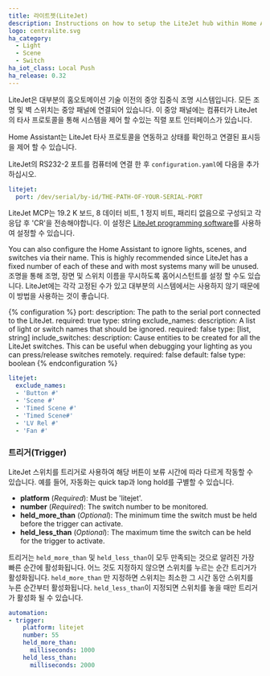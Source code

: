 ```yaml
---
title: 라이트젯(LiteJet)
description: Instructions on how to setup the LiteJet hub within Home Assistant.
logo: centralite.svg
ha_category:
  - Light
  - Scene
  - Switch
ha_iot_class: Local Push
ha_release: 0.32
---
```


LiteJet은 대부분의 홈오토메이션 기술 이전의 중앙 집중식 조명 시스템입니다. 모든 조명 및 벽 스위치는 중앙 패널에 연결되어 있습니다. 이 중앙 패널에는 컴퓨터가 LiteJet의 타사 프로토콜을 통해 시스템을 제어 할 수있는 직렬 포트 인터페이스가 있습니다.

Home Assistant는 LiteJet 타사 프로토콜을 연동하고 상태를 확인하고 연결된 표시등을 제어 할 수 있습니다.

LiteJet의 RS232-2 포트를 컴퓨터에 연결 한 후 `configuration.yaml`에 다음을 추가하십시오.

```yaml
litejet:
  port: /dev/serial/by-id/THE-PATH-OF-YOUR-SERIAL-PORT
```

LiteJet MCP는 19.2 K 보드, 8 데이터 비트, 1 정지 비트, 패리티 없음으로 구성되고 각 응답 후 'CR'을 전송해야합니다. 이 설정은 [LiteJet programming software](https://www.centralite.com/helpdesk/knowledgebase.php?article=735)를 사용하여 설정할 수 있습니다.

You can also configure the Home Assistant to ignore lights, scenes, and switches via their name. This is highly recommended since LiteJet has a fixed number of each of these and with most systems many will be unused.
조명을 통해 조명, 장면 및 스위치 이름을 무시하도록 홈어시스턴트를 설정 할 수도 있습니다. LiteJet에는 각각 고정된 수가 있고 대부분의 시스템에서는 사용하지 않기 때문에 이 방법을 사용하는 것이 좋습니다.

{% configuration %}
port:
  description: The path to the serial port connected to the LiteJet.
  required: true
  type: string
exclude_names:
  description: A list of light or switch names that should be ignored.
  required: false
  type: [list, string]
include_switches:
  description: Cause entities to be created for all the LiteJet switches. This can be useful when debugging your lighting as you can press/release switches remotely.
  required: false
  default: false
  type: boolean
{% endconfiguration %}

```yaml
litejet:
  exclude_names:
  - 'Button #'
  - 'Scene #'
  - 'Timed Scene #'
  - 'Timed Scene#'
  - 'LV Rel #'
  - 'Fan #'
```

### 트리거(Trigger)

LiteJet 스위치를 트리거로 사용하여 해당 버튼이 보류 시간에 따라 다르게 작동할 수 있습니다. 예를 들어, 자동화는 quick tap과 long hold를 구별할 수 있습니다.

- **platform** (*Required*): Must be 'litejet'.
- **number** (*Required*): The switch number to be monitored.
- **held_more_than** (*Optional*): The minimum time the switch must be held before the trigger can activate.
- **held_less_than** (*Optional*): The maximum time the switch can be held for the trigger to activate.

트리거는 `held_more_than` 및 `held_less_than`이 모두 만족되는 것으로 알려진 가장 빠른 순간에 활성화됩니다. 어느 것도 지정하지 않으면 스위치를 누르는 순간 트리거가 활성화됩니다. `held_more_than` 만 지정하면 스위치는 최소한 그 시간 동안 스위치를 누른 순간부터 활성화됩니다. `held_less_than`이 지정되면 스위치를 놓을 때만 트리거가 활성화 될 수 있습니다.

```yaml
automation:
- trigger:
    platform: litejet
    number: 55
    held_more_than:
      milliseconds: 1000
    held_less_than:
      milliseconds: 2000
```
